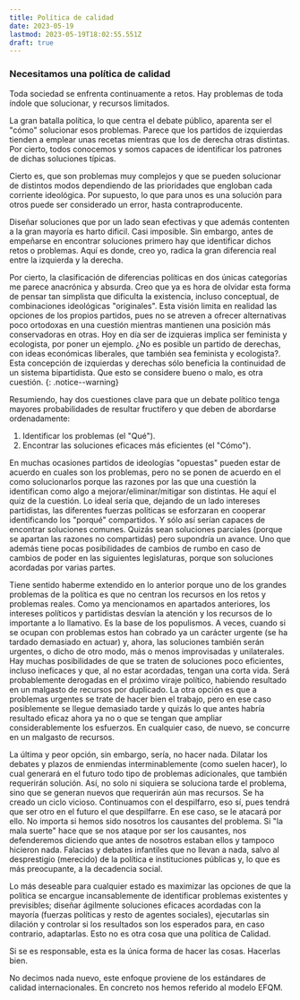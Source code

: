 ```yaml
---
title: Política de calidad
date: 2023-05-19
lastmod: 2023-05-19T18:02:55.551Z
draft: true
---
```


### Necesitamos una política de calidad

Toda sociedad se enfrenta continuamente a retos. Hay problemas de toda índole que solucionar, y recursos limitados. 

La gran batalla política, lo que centra el debate público, aparenta ser el "cómo" solucionar esos problemas. Parece que los partidos de izquierdas tienden a emplear unas recetas mientras que los de derecha otras distintas. Por cierto, todos conocemos y somos capaces de identificar los patrones de dichas soluciones típicas.

Cierto es, que son problemas muy complejos y que se pueden solucionar de distintos modos dependiendo de las prioridades que engloban cada corriente ideológica. Por supuesto, lo que para unos es una solución para otros puede ser considerado un error, hasta contraproducente. 

Diseñar soluciones que por un lado sean efectivas y que además contenten a la gran mayoría es harto dificil. Casi imposible. Sin embargo, antes de empeñarse en encontrar soluciones primero hay que identificar dichos retos o problemas. Aquí es donde, creo yo, radica la gran diferencia real entre la izquierda y la derecha. 

Por cierto, la clasificación de diferencias políticas en dos únicas categorías me parece anacrónica y absurda. Creo que ya es hora de olvidar esta forma de pensar tan simplista que dificulta la existencia, incluso conceptual, de combinaciones ideológicas "originales". Esta visión limita en realidad las opciones de los propios partidos, pues no se atreven a ofrecer alternativas poco ortodoxas en una cuestión mientras mantienen una posición más conservadoras en otras. Hoy en día ser de izquieras implica ser feminista y ecologista, por poner un ejemplo. ¿No es posible un partido de derechas, con ideas económicas liberales, que también sea feminista y ecologista?. Esta concepción de izquierdas y derechas sólo beneficia la continuidad de un sistema bipartidista. Que esto se considere bueno o malo, es otra cuestión.
{: .notice--warning}

Resumiendo, hay dos cuestiones clave para que un debate político tenga mayores probabilidades de resultar fructífero y que deben de abordarse ordenadamente:
1. Identificar los problemas (el "Qué").
2. Encontrar las soluciones eficaces más eficientes (el "Cómo").

En muchas ocasiones partidos de ideologías "opuestas" pueden estar de acuerdo en cuales son los problemas, pero no se ponen de acuerdo en el como solucionarlos porque las razones por las que una cuestión la identifican como algo a mejorar/eliminar/mitigar son distintas. He aquí el quiz de la cuestión. Lo ideal sería que, dejando de un lado intereses partidistas, las diferentes fuerzas políticas se esforzaran en cooperar identificando los "porqué" compartidos. Y sólo así serían capaces de encontrar soluciones comunes. Quizás sean soluciones parciales (porque se apartan las razones no compartidas) pero supondría un avance. Uno que además tiene pocas posibilidades de cambios de rumbo en caso de cambios de poder en las siguientes legislaturas, porque son soluciones acordadas por varias partes. 

Tiene sentido haberme extendido en lo anterior porque uno de los grandes problemas de la política es que no centran los recursos en los retos y problemas reales. Como ya mencionamos en apartados anteriores, los intereses políticos y partidistas desvían la atención y los recursos de lo importante a lo llamativo. Es la base de los populismos. A veces, cuando si se ocupan con problemas estos han cobrado ya un carácter urgente (se ha tardado demasiado en actuar) y, ahora, las soluciones también serán urgentes, o dicho de otro modo, más o menos improvisadas y unilaterales. Hay muchas posibilidades de que se traten de soluciones poco eficientes, incluso ineficaces y que, al no estar acordadas, tengan una corta vida. Será probablemente derogadas en el próximo viraje político, habiendo resultado en un malgasto de recursos por duplicado. La otra opción es que a problemas urgentes se trate de hacer bien el trabajo, pero en ese caso posiblemente se llegue demasiado tarde y quizás lo que antes habría resultado eficaz ahora ya no o que se tengan que ampliar considerablemente los esfuerzos. En cualquier caso, de nuevo, se concurre en un malgasto de recursos. 

La última y peor opción, sin embargo, sería, no hacer nada. Dilatar los debates y plazos de enmiendas interminablemente (como suelen hacer), lo cual generará en el futuro todo tipo de problemas adicionales, que también requerirán solución. Así, no solo ni siquiera se soluciona tarde el problema, sino que se generan nuevos que requerirán aún mas recursos. Se ha creado un ciclo vicioso. Continuamos con el despilfarro, eso sí, pues tendrá que ser otro en el futuro el que despilfarre. En ese caso, se le atacará por ello. No importa si hemos sido nosotros los causantes del problema. Si "la mala suerte" hace que se nos ataque por ser los causantes, nos defenderemos diciendo que antes de nosotros estaban ellos y tampoco hicieron nada. Falacias y debates infantiles que no llevan a nada, salvo al desprestigio (merecido) de la política e instituciones públicas y, lo que es más preocupante, a la decadencia social.

Lo más deseable para cualquier estado es maximizar las opciones de que la política se encargue incansablemente de identificar problemas existentes y previsibles; diseñar ágilmente soluciones eficaces acordadas con la mayoría (fuerzas políticas y resto de agentes sociales), ejecutarlas sin dilación y controlar si los resultados son los esperados para, en caso contrario, adaptarlas. Esto no es otra cosa que una política de Calidad. 

Si se es responsable, esta es la única forma de hacer las cosas. Hacerlas bien.

No decimos nada nuevo, este enfoque proviene de los estándares de calidad internacionales. En concreto nos hemos referido al modelo EFQM.